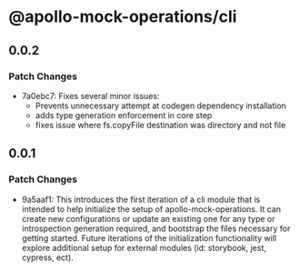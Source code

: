 # @apollo-mock-operations/cli

## 0.0.2

### Patch Changes

- 7a0ebc7: Fixes several minor issues:
  - Prevents unnecessary attempt at codegen dependency installation
  - adds type generation enforcement in core step
  - fixes issue where fs.copyFile destination was directory and not file

## 0.0.1

### Patch Changes

- 9a5aaf1: This introduces the first iteration of a cli module that is intended to help initialize
  the setup of apollo-mock-operations. It can create new configurations or update an existing one
  for any type or introspection generation required, and bootstrap the files necessary for getting
  started. Future iterations of the initialization functionality will explore additional setup for
  external modules (id: storybook, jest, cypress, ect).

